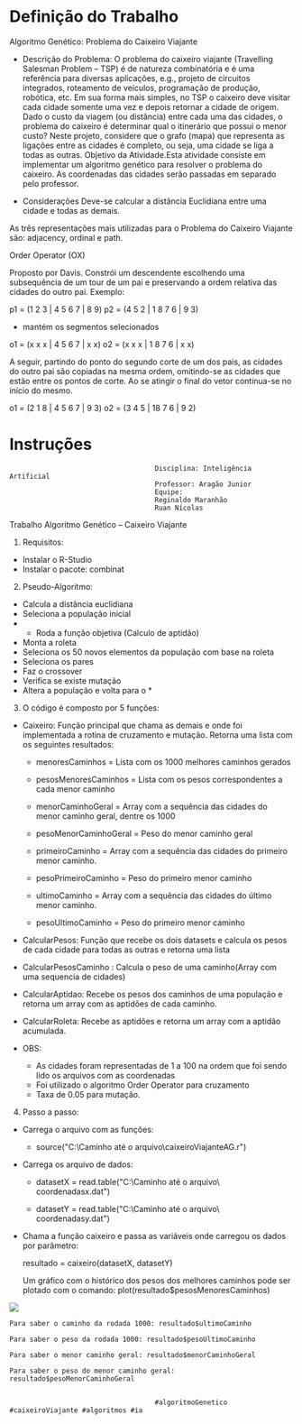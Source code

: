 ﻿<h1>Definição do Trabalho</h1>

Algoritmo Genético: Problema do Caixeiro Viajante 

- Descrição do Problema: 
O problema do caixeiro viajante (Travelling Salesman Problem – TSP) é de natureza combinatória e é uma referência para diversas aplicações, e.g., projeto de circuitos integrados, roteamento de veículos, programação de produção, robótica, etc. Em sua forma mais simples, no TSP o caixeiro deve visitar cada cidade somente uma vez e depois retornar a cidade de origem. Dado o custo da viagem (ou distância) entre cada uma das cidades, o problema do caixeiro é determinar qual o itinerário que possui o menor custo? Neste projeto, considere que o grafo (mapa) que representa as ligações entre as cidades é completo, ou seja, uma cidade se liga a todas as outras. Objetivo da Atividade.Esta atividade consiste em implementar um algoritmo genético para resolver o problema do caixeiro. As coordenadas das cidades serão passadas em separado pelo professor.

- Considerações
Deve-se calcular a distância Euclidiana entre uma cidade e todas as demais. 

As três representações mais utilizadas para o Problema do Caixeiro Viajante são: adjacency, ordinal e path. 

Order Operator (OX) 

Proposto por Davis. Constrói um descendente escolhendo uma subsequência de um tour de um pai e preservando a ordem relativa das cidades do outro pai. 
Exemplo: 

p1 = (1 2 3 | 4 5 6 7 | 8 9) 
p2 = (4 5 2 | 1 8 7 6 | 9 3) 
- mantém os segmentos selecionados 

o1 = (x x x | 4 5 6 7 | x x) 
o2 = (x x x | 1 8 7 6 | x x) 

A seguir, partindo do ponto do segundo corte de um dos pais, as cidades do outro pai são copiadas na mesma ordem, omitindo-se as cidades que estão entre os pontos de corte. Ao se atingir o final do vetor continua-se no início do mesmo.

o1 = (2 1 8 | 4 5 6 7 | 9 3) 
o2 = (3 4 5 | 18 7 6 | 9 2)

<h1> Instruções </h1>


                                        Disciplina: Inteligência Artificial
                                        Professor: Aragão Junior
                                        Equipe: 
                                        Reginaldo Maranhão
                                        Ruan Nícolas


Trabalho Algoritmo Genético – Caixeiro Viajante

1.	Requisitos: 
- Instalar o R-Studio
- Instalar o pacote: combinat

2.	Pseudo-Algoritmo: 
- Calcula a distância euclidiana
- Seleciona a população inicial
- * Roda a função objetiva (Calculo de aptidão)
- Monta a roleta
- Seleciona os 50 novos elementos da população com base na roleta
- Seleciona os pares
- Faz o crossover
- Verifica se existe mutação
- Altera a população e volta para o *

3.	O código é composto por 5 funções:
- Caixeiro: Função principal que chama as demais e onde foi implementada a rotina de cruzamento e mutação. Retorna uma lista com os seguintes resultados:

	* menoresCaminhos = Lista com os 1000 melhores caminhos gerados

	* pesosMenoresCaminhos = Lista com os pesos correspondentes a cada menor caminho

	* menorCaminhoGeral = Array com a sequência das cidades do menor caminho geral, dentre os 1000

	* pesoMenorCaminhoGeral = Peso do menor caminho geral

	* primeiroCaminho = Array com a sequência das cidades do primeiro  menor caminho.

	* pesoPrimeiroCaminho = Peso do primeiro menor caminho

	* ultimoCaminho = Array com a sequência das cidades do último  menor caminho.

	* pesoUltimoCaminho = Peso do primeiro menor caminho

- CalcularPesos: Função que recebe os dois datasets e calcula os pesos de cada cidade para todas as outras e retorna uma lista

- CalcularPesosCaminho : Calcula o peso de uma caminho(Array com uma sequencia de cidades)

- CalcularAptidao: Recebe os pesos dos caminhos de uma população e retorna um array com as aptidões de cada caminho.

- CalcularRoleta: Recebe as aptidões e retorna um array com a aptidão acumulada.

- OBS: 
	* As cidades foram representadas de 1 a 100 na ordem que foi sendo lido os arquivos com as coordenadas
	* Foi utilizado o algoritmo Order Operator para cruzamento
	* Taxa de 0.05 para mutação.

4.	Passo a passo:
- Carrega o arquivo com as funções: 

	* source("C:\\Caminho até o arquivo\\caixeiroViajanteAG.r")

- Carrega os arquivo de dados:

	* datasetX = read.table("C:\\Caminho até o arquivo\\ coordenadasx.dat")

	* datasetY = read.table("C:\\Caminho até o arquivo\\ coordenadasy.dat")

- Chama a função caixeiro e passa as variáveis onde carregou os dados por parâmetro:

	resultado = caixeiro(datasetX, datasetY)

	Um gráfico com o histórico dos pesos dos melhores caminhos pode ser plotado com o comando: plot(resultado$pesosMenoresCaminhos)
 
<img src="http://i65.tinypic.com/2w4xtv9.png"/>

	Para saber o caminho da rodada 1000: resultado$ultimoCaminho

	Para saber o peso da rodada 1000: resultado$pesoUltimoCaminho

	Para saber o menor caminho geral: resultado$menorCaminhoGeral

	Para saber o peso do menor caminho geral: resultado$pesoMenorCaminhoGeral


                                        #algoritmoGenetico #caixeiroViajante #algoritmos #ia 

